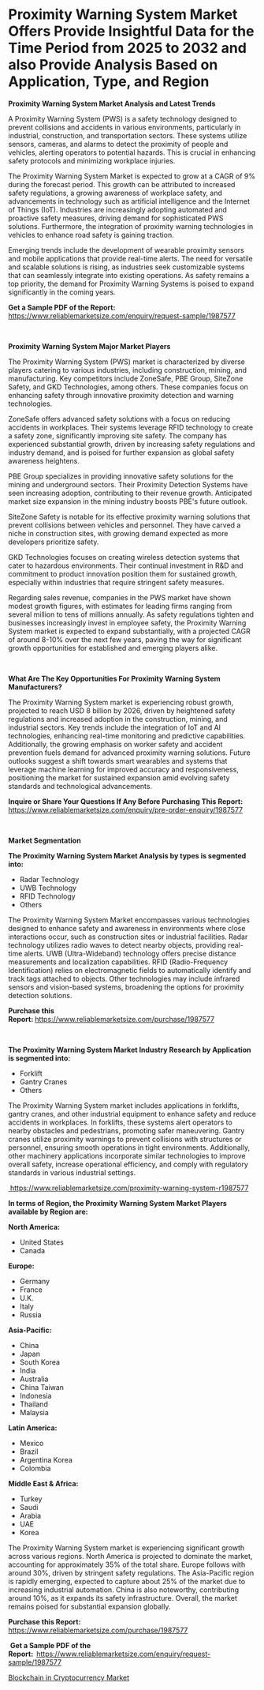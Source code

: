 <p><h1>Proximity Warning System Market Offers Provide Insightful Data for the Time Period from 2025 to 2032 and also Provide Analysis Based on Application, Type, and Region</h1></p><p><strong>Proximity Warning System Market Analysis and Latest Trends</strong></p>
<p><p>A Proximity Warning System (PWS) is a safety technology designed to prevent collisions and accidents in various environments, particularly in industrial, construction, and transportation sectors. These systems utilize sensors, cameras, and alarms to detect the proximity of people and vehicles, alerting operators to potential hazards. This is crucial in enhancing safety protocols and minimizing workplace injuries.</p><p>The Proximity Warning System Market is expected to grow at a CAGR of 9% during the forecast period. This growth can be attributed to increased safety regulations, a growing awareness of workplace safety, and advancements in technology such as artificial intelligence and the Internet of Things (IoT). Industries are increasingly adopting automated and proactive safety measures, driving demand for sophisticated PWS solutions. Furthermore, the integration of proximity warning technologies in vehicles to enhance road safety is gaining traction.</p><p>Emerging trends include the development of wearable proximity sensors and mobile applications that provide real-time alerts. The need for versatile and scalable solutions is rising, as industries seek customizable systems that can seamlessly integrate into existing operations. As safety remains a top priority, the demand for Proximity Warning Systems is poised to expand significantly in the coming years.</p></p>
<p><strong>Get a Sample PDF of the Report:&nbsp;</strong> <a href="https://www.reliablemarketsize.com/enquiry/request-sample/1987577?utm_campaign=2925&utm_medium=2&utm_source=Github&utm_content=ia&utm_term=10032025&utm_id=proximity-warning-system">https://www.reliablemarketsize.com/enquiry/request-sample/1987577</a></p>
<p>&nbsp;</p>
<p><strong>Proximity Warning System Major Market Players</strong></p>
<p><p>The Proximity Warning System (PWS) market is characterized by diverse players catering to various industries, including construction, mining, and manufacturing. Key competitors include ZoneSafe, PBE Group, SiteZone Safety, and GKD Technologies, among others. These companies focus on enhancing safety through innovative proximity detection and warning technologies.</p><p>ZoneSafe offers advanced safety solutions with a focus on reducing accidents in workplaces. Their systems leverage RFID technology to create a safety zone, significantly improving site safety. The company has experienced substantial growth, driven by increasing safety regulations and industry demand, and is poised for further expansion as global safety awareness heightens.</p><p>PBE Group specializes in providing innovative safety solutions for the mining and underground sectors. Their Proximity Detection Systems have seen increasing adoption, contributing to their revenue growth. Anticipated market size expansion in the mining industry boosts PBE's future outlook.</p><p>SiteZone Safety is notable for its effective proximity warning solutions that prevent collisions between vehicles and personnel. They have carved a niche in construction sites, with growing demand expected as more developers prioritize safety.</p><p>GKD Technologies focuses on creating wireless detection systems that cater to hazardous environments. Their continual investment in R&D and commitment to product innovation position them for sustained growth, especially within industries that require stringent safety measures.</p><p>Regarding sales revenue, companies in the PWS market have shown modest growth figures, with estimates for leading firms ranging from several million to tens of millions annually. As safety regulations tighten and businesses increasingly invest in employee safety, the Proximity Warning System market is expected to expand substantially, with a projected CAGR of around 8-10% over the next few years, paving the way for significant growth opportunities for established and emerging players alike.</p></p>
<p>&nbsp;</p>
<p><strong>What Are The Key Opportunities For Proximity Warning System Manufacturers?</strong></p>
<p><p>The Proximity Warning System market is experiencing robust growth, projected to reach USD 8 billion by 2026, driven by heightened safety regulations and increased adoption in the construction, mining, and industrial sectors. Key trends include the integration of IoT and AI technologies, enhancing real-time monitoring and predictive capabilities. Additionally, the growing emphasis on worker safety and accident prevention fuels demand for advanced proximity warning solutions. Future outlooks suggest a shift towards smart wearables and systems that leverage machine learning for improved accuracy and responsiveness, positioning the market for sustained expansion amid evolving safety standards and technological advancements.</p></p>
<p><strong>Inquire or Share Your Questions If Any Before Purchasing This Report:</strong> <a href="https://www.reliablemarketsize.com/enquiry/pre-order-enquiry/1987577?utm_campaign=2925&utm_medium=2&utm_source=Github&utm_content=ia&utm_term=10032025&utm_id=proximity-warning-system">https://www.reliablemarketsize.com/enquiry/pre-order-enquiry/1987577</a></p>
<p>&nbsp;</p>
<p><strong>Market Segmentation</strong></p>
<p><strong>The Proximity Warning System Market Analysis by types is segmented into:</strong></p>
<p><ul><li>Radar Technology</li><li>UWB Technology</li><li>RFID Technology</li><li>Others</li></ul></p>
<p><p>The Proximity Warning System Market encompasses various technologies designed to enhance safety and awareness in environments where close interactions occur, such as construction sites or industrial facilities. Radar technology utilizes radio waves to detect nearby objects, providing real-time alerts. UWB (Ultra-Wideband) technology offers precise distance measurements and localization capabilities. RFID (Radio-Frequency Identification) relies on electromagnetic fields to automatically identify and track tags attached to objects. Other technologies may include infrared sensors and vision-based systems, broadening the options for proximity detection solutions.</p></p>
<p><strong>Purchase this Report:&nbsp;</strong><a href="https://www.reliablemarketsize.com/purchase/1987577?utm_campaign=2925&utm_medium=2&utm_source=Github&utm_content=ia&utm_term=10032025&utm_id=proximity-warning-system">https://www.reliablemarketsize.com/purchase/1987577</a></p>
<p>&nbsp;</p>
<p><strong>The Proximity Warning System Market Industry Research by Application is segmented into:</strong></p>
<p><ul><li>Forklift</li><li>Gantry Cranes</li><li>Others</li></ul></p>
<p><p>The Proximity Warning System market includes applications in forklifts, gantry cranes, and other industrial equipment to enhance safety and reduce accidents in workplaces. In forklifts, these systems alert operators to nearby obstacles and pedestrians, promoting safer maneuvering. Gantry cranes utilize proximity warnings to prevent collisions with structures or personnel, ensuring smooth operations in tight environments. Additionally, other machinery applications incorporate similar technologies to improve overall safety, increase operational efficiency, and comply with regulatory standards in various industrial settings.</p></p>
<p><a href="https://www.reliablemarketsize.com/proximity-warning-system-r1987577?utm_campaign=2925&utm_medium=2&utm_source=Github&utm_content=ia&utm_term=10032025&utm_id=proximity-warning-system">&nbsp;https://www.reliablemarketsize.com/proximity-warning-system-r1987577</a></p>
<p><strong>In terms of Region, the Proximity Warning System Market Players available by Region are:</strong></p>
<p>
    <p> <strong> North America: </strong>
        <ul>
            <li>United States</li>
            <li>Canada</li>
        </ul>
        </p> 
    <p> <strong> Europe: </strong>
        <ul>
            <li>Germany</li>
            <li>France</li>
            <li>U.K.</li>
            <li>Italy</li>
            <li>Russia</li>
        </ul>
        </p> 
    <p> <strong> Asia-Pacific: </strong>
        <ul>
            <li>China</li>
            <li>Japan</li>
            <li>South Korea</li>
            <li>India</li>
            <li>Australia</li>
            <li>China Taiwan</li>
            <li>Indonesia</li>
            <li>Thailand</li>
            <li>Malaysia</li>
        </ul>
        </p> 
    <p> <strong> Latin America: </strong>
        <ul>
            <li>Mexico</li>
            <li>Brazil</li>
            <li>Argentina Korea</li>
            <li>Colombia</li>
        </ul>
        </p> 
    <p> <strong> Middle East & Africa: </strong>
        <ul>
            <li>Turkey</li>
            <li>Saudi</li>
            <li>Arabia</li>
            <li>UAE</li>
            <li>Korea</li>
        </ul>
    </p>
    </p>
<p><p>The Proximity Warning System market is experiencing significant growth across various regions. North America is projected to dominate the market, accounting for approximately 35% of the total share. Europe follows with around 30%, driven by stringent safety regulations. The Asia-Pacific region is rapidly emerging, expected to capture about 25% of the market due to increasing industrial automation. China is also noteworthy, contributing around 10%, as it expands its safety infrastructure. Overall, the market remains poised for substantial expansion globally.</p></p>
<p><strong>Purchase this Report: </strong><a href="https://www.reliablemarketsize.com/purchase/1987577?utm_campaign=2925&utm_medium=2&utm_source=Github&utm_content=ia&utm_term=10032025&utm_id=proximity-warning-system">https://www.reliablemarketsize.com/purchase/1987577</a></p>
<p>&nbsp;<strong>Get a Sample PDF of the Report:&nbsp;&nbsp;</strong><a href="https://www.reliablemarketsize.com/enquiry/request-sample/1987577?utm_campaign=2925&utm_medium=2&utm_source=Github&utm_content=ia&utm_term=10032025&utm_id=proximity-warning-system">https://www.reliablemarketsize.com/enquiry/request-sample/1987577</a></p>
<p><strong></strong></p>
<p><p><a href="https://github.com/penecorodz74/Market-Research-Report-List-1/blob/main/blockchain-in-cryptocurrency-market.md?utm_campaign=2925&utm_medium=2&utm_source=Github&utm_content=ia&utm_term=10032025&utm_id=proximity-warning-system">Blockchain in Cryptocurrency Market</a></p></p>